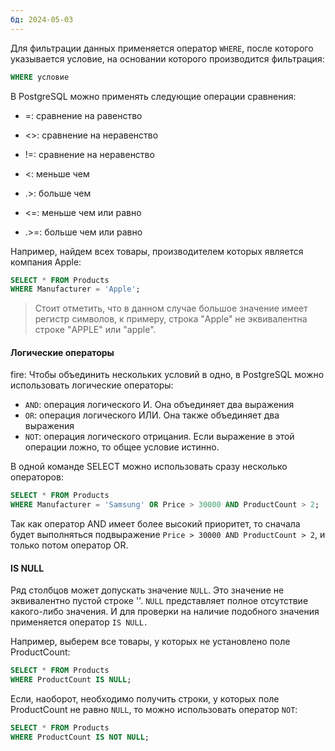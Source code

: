 ```yaml
---
бд: 2024-05-03
---
```

Для фильтрации данных применяется оператор `WHERE`, после которого указывается условие, на основании которого производится фильтрация:
```sql
WHERE условие
```

В PostgreSQL можно применять следующие операции сравнения:

- =: сравнение на равенство
    
- <>: сравнение на неравенство
    
- !=: сравнение на неравенство
    
- <: меньше чем
    
- .>: больше чем
    
- <=: меньше чем или равно
    
- .>=: больше чем или равно

Например, найдем всех товары, производителем которых является компания Apple:
```sql
SELECT * FROM Products
WHERE Manufacturer = 'Apple';
```

> Стоит отметить, что в данном случае большое значение имеет регистр символов, к примеру, строка "Apple" не эквивалентна строке "APPLE" или "apple".

#### Логические операторы

fire: Чтобы объединить нескольких условий в одно, в PostgreSQL можно использовать логические операторы:

- `AND`: операция логического И. Она объединяет два выражения
- `OR`: операция логического ИЛИ. Она также объединяет два выражения
- `NOT`: операция логического отрицания. Если выражение в этой операции ложно, то общее условие истинно.

В одной команде SELECT можно использовать сразу несколько операторов:
```sql
SELECT * FROM Products
WHERE Manufacturer = 'Samsung' OR Price > 30000 AND ProductCount > 2;
```
 Так как оператор AND имеет более высокий приоритет, то сначала будет выполняться подвыражение `Price > 30000 AND ProductCount > 2`, и только потом оператор OR.

#### IS NULL

Ряд столбцов может допускать значение `NULL`. Это значение не эквивалентно пустой строке ''. `NULL` представляет полное отсутствие какого-либо значения. И для проверки на наличие подобного значения применяется оператор `IS NULL.`

Например, выберем все товары, у которых не установлено поле ProductCount:

```sql
SELECT * FROM Products
WHERE ProductCount IS NULL;
```

Если, наоборот, необходимо получить строки, у которых поле ProductCount не равно `NULL`, то можно использовать оператор `NOT`:

```sql
SELECT * FROM Products
WHERE ProductCount IS NOT NULL;
```
